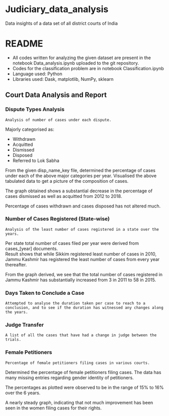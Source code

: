 # Judiciary_data_analysis
Data insights of a data set of all district courts of India
# README
- All codes written for analyzing the given dataset are present in the notebook Data_analysis.ipynb uploaded to the git repository.
- Codes for the classification problem are in notebook Classification.ipynb
- Language used: Python
- Libraries used: Dask, matplotlib, NumPy, sklearn

## Court Data Analysis and Report
### Dispute Types Analysis 
    Analysis of number of cases under each dispute.

Majorly categorised as:

- Withdrawn
- Acquitted
- Dismissed
- Disposed
- Referred to Lok Sabha

From the given disp_name_key file, determined the percentage of cases under each of the above major categories per year.
Visualised the above tabulated data to get a picture of the composition of cases.

The graph obtained shows a substantial decrease in the percentage of cases dismissed as well as acquitted from 2012 to 2018.

Percentage of cases withdrawn and cases disposed has not altered much.


### Number of Cases Registered (State-wise)
    Analysis of the least number of cases registered in a state over the years.

Per state total number of cases filed per year were derived from cases_[year] documents.  
Result shows that while Sikkim registered least number of cases in 2010, Jammu Kashmir has registered the least number of cases from every year thereafter.

From the graph derived, we see that the total number of cases registered in Jammu Kashmir has substantially increased from 3 in 2011 to 58 in 2015.

### Days Taken to Conclude a Case
    Attempted to analyse the duration taken per case to reach to a conclusion, and to see if the duration has witnessed any changes along the years.
    

### Judge Transfer
    A list of all the cases that have had a change in judge between the trials.

### Female Petitioners
    Percentage of female petitioners filing cases in various courts.

Determined the percentage of female petitioners filing cases. The data has many missing entries regarding gender identity of petitioners.

The percentages as plotted were observed to be in the range of 15% to 16% over the 6 years. 

A nearly steady graph, indicating that not much improvement has been seen in the women filing cases for their rights.
